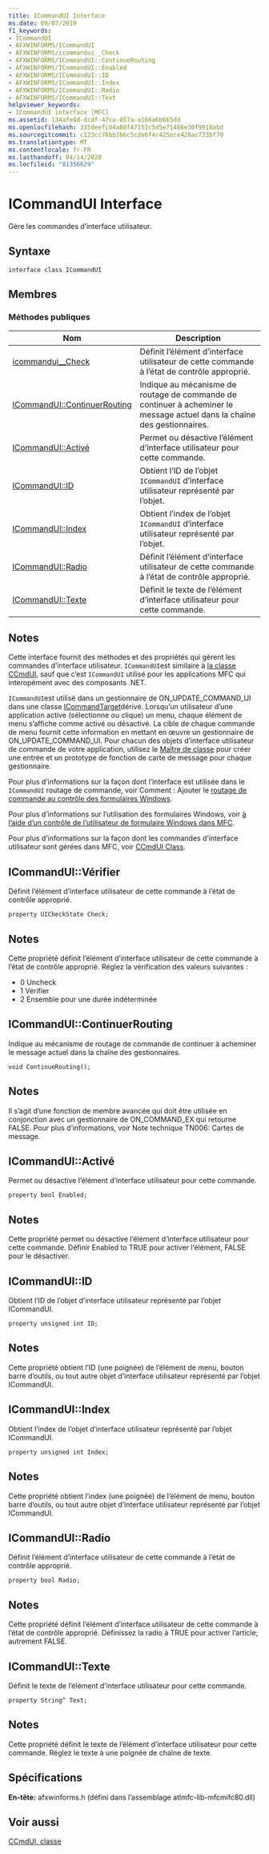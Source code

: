 ```yaml
---
title: ICommandUI Interface
ms.date: 09/07/2019
f1_keywords:
- ICommandUI
- AFXWINFORMS/ICommandUI
- AFXWINFORMS/icommandui__Check
- AFXWINFORMS/ICommandUI::ContinueRouting
- AFXWINFORMS/ICommandUI::Enabled
- AFXWINFORMS/ICommandUI::ID
- AFXWINFORMS/ICommandUI::Index
- AFXWINFORMS/ICommandUI::Radio
- AFXWINFORMS/ICommandUI::Text
helpviewer_keywords:
- ICommandUI interface [MFC]
ms.assetid: 134afe8d-dcdf-47ca-857a-a166a6b665dd
ms.openlocfilehash: 335deefc04a80f47151c5d5e71486e30f9918abd
ms.sourcegitcommit: c123cc76bb2b6c5cde6f4c425ece420ac733bf70
ms.translationtype: MT
ms.contentlocale: fr-FR
ms.lasthandoff: 04/14/2020
ms.locfileid: "81356629"
---
```

# <a name="icommandui-interface"></a>ICommandUI Interface

Gère les commandes d’interface utilisateur.

## <a name="syntax"></a>Syntaxe

```
interface class ICommandUI
```

## <a name="members"></a>Membres

### <a name="public-methods"></a>M&#233;thodes publiques

|Nom|Description|
|----------|-----------------|
|[icommandui__Check](#check)|Définit l’élément d’interface utilisateur de cette commande à l’état de contrôle approprié.|
|[ICommandUI::ContinuerRouting](#continuerouting)|Indique au mécanisme de routage de commande de continuer à acheminer le message actuel dans la chaîne des gestionnaires.|
|[ICommandUI::Activé](#enabled)|Permet ou désactive l’élément d’interface utilisateur pour cette commande.|
|[ICommandUI::ID](#id)|Obtient l’ID de l’objet `ICommandUI` d’interface utilisateur représenté par l’objet.|
|[ICommandUI::Index](#index)|Obtient l’index de l’objet `ICommandUI` d’interface utilisateur représenté par l’objet.|
|[ICommandUI::Radio](#radio)|Définit l’élément d’interface utilisateur de cette commande à l’état de contrôle approprié.|
|[ICommandUI::Texte](#text)|Définit le texte de l’élément d’interface utilisateur pour cette commande.|

## <a name="remarks"></a>Notes

Cette interface fournit des méthodes et des propriétés qui gèrent les commandes d’interface utilisateur. `ICommandUI`est similaire à [la classe CCmdUI](../../mfc/reference/ccmdui-class.md), sauf que c’est `ICommandUI` utilisé pour les applications MFC qui interopément avec des composants .NET.

`ICommandUI`est utilisé dans un gestionnaire de ON_UPDATE_COMMAND_UI dans une classe [ICommandTarget](../../mfc/reference/icommandtarget-interface.md)dérivé. Lorsqu’un utilisateur d’une application active (sélectionne ou clique) un menu, chaque élément de menu s’affiche comme activé ou désactivé. La cible de chaque commande de menu fournit cette information en mettant en œuvre un gestionnaire de ON_UPDATE_COMMAND_UI. Pour chacun des objets d’interface utilisateur de commande de votre application, utilisez le [Maître de classe](mfc-class-wizard.md) pour créer une entrée et un prototype de fonction de carte de message pour chaque gestionnaire.

Pour plus d’informations sur la façon dont l’interface est utilisée dans le `ICommandUI` routage de commande, voir Comment : Ajouter le [routage de commande au contrôle des formulaires Windows](../../dotnet/how-to-add-command-routing-to-the-windows-forms-control.md).

Pour plus d’informations sur l’utilisation des formulaires Windows, voir [à l’aide d’un contrôle de l’utilisateur de formulaire Windows dans MFC](../../dotnet/using-a-windows-form-user-control-in-mfc.md).

Pour plus d’informations sur la façon dont les commandes d’interface utilisateur sont gérées dans MFC, voir [CCmdUI Class](../../mfc/reference/ccmdui-class.md).

## <a name="icommanduicheck"></a><a name="check"></a>ICommandUI::Vérifier

Définit l’élément d’interface utilisateur de cette commande à l’état de contrôle approprié.

```
property UICheckState Check;
```

## <a name="remarks"></a>Notes

Cette propriété définit l’élément d’interface utilisateur de cette commande à l’état de contrôle approprié. Réglez la vérification des valeurs suivantes :

- 0 Uncheck
- 1 Vérifier
- 2 Ensemble pour une durée indéterminée

## <a name="icommanduicontinuerouting"></a><a name="continuerouting"></a>ICommandUI::ContinuerRouting

Indique au mécanisme de routage de commande de continuer à acheminer le message actuel dans la chaîne des gestionnaires.

```
void ContinueRouting();
```

## <a name="remarks"></a>Notes

Il s’agit d’une fonction de membre avancée qui doit être utilisée en conjonction avec un gestionnaire de ON_COMMAND_EX qui retourne FALSE. Pour plus d’informations, voir Note technique TN006: Cartes de message.

## <a name="icommanduienabled"></a><a name="enabled"></a>ICommandUI::Activé

Permet ou désactive l’élément d’interface utilisateur pour cette commande.

```
property bool Enabled;
```

## <a name="remarks"></a>Notes

Cette propriété permet ou désactive l’élément d’interface utilisateur pour cette commande. Définir Enabled to TRUE pour activer l’élément, FALSE pour le désactiver.

## <a name="icommanduiid"></a><a name="id"></a>ICommandUI::ID

Obtient l’ID de l’objet d’interface utilisateur représenté par l’objet ICommandUI.

```
property unsigned int ID;
```

## <a name="remarks"></a>Notes

Cette propriété obtient l’ID (une poignée) de l’élément de menu, bouton barre d’outils, ou tout autre objet d’interface utilisateur représenté par l’objet ICommandUI.

## <a name="icommanduiindex"></a><a name="index"></a>ICommandUI::Index

Obtient l’index de l’objet d’interface utilisateur représenté par l’objet ICommandUI.

```
property unsigned int Index;
```

## <a name="remarks"></a>Notes

Cette propriété obtient l’index (une poignée) de l’élément de menu, bouton barre d’outils, ou tout autre objet d’interface utilisateur représenté par l’objet ICommandUI.

## <a name="icommanduiradio"></a><a name="radio"></a>ICommandUI::Radio

Définit l’élément d’interface utilisateur de cette commande à l’état de contrôle approprié.

```
property bool Radio;
```

## <a name="remarks"></a>Notes

Cette propriété définit l’élément d’interface utilisateur de cette commande à l’état de contrôle approprié. Définissez la radio à TRUE pour activer l’article; autrement FALSE.

## <a name="icommanduitext"></a><a name="text"></a>ICommandUI::Texte

Définit le texte de l’élément d’interface utilisateur pour cette commande.

```
property String^ Text;
```

## <a name="remarks"></a>Notes

Cette propriété définit le texte de l’élément d’interface utilisateur pour cette commande. Réglez le texte à une poignée de chaîne de texte.

## <a name="requirements"></a>Spécifications

**En-tête:** afxwinforms.h (défini dans l’assemblage atlmfc-lib-mfcmifc80.dll)

## <a name="see-also"></a>Voir aussi

[CCmdUI, classe](../../mfc/reference/ccmdui-class.md)
